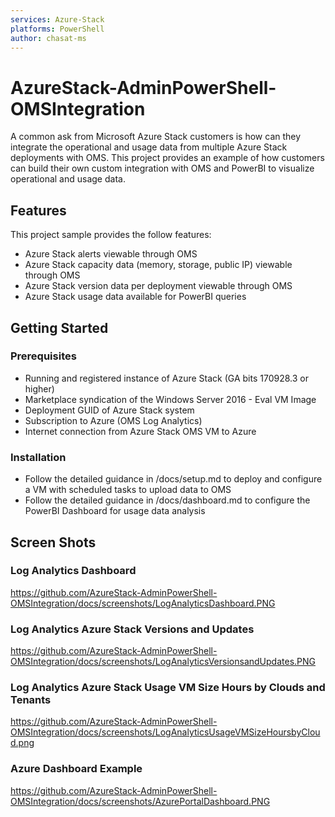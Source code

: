 ```yaml
---
services: Azure-Stack
platforms: PowerShell
author: chasat-ms
---
```


# AzureStack-AdminPowerShell-OMSIntegration

A common ask from Microsoft Azure Stack customers is how can they integrate the operational and usage data from multiple Azure Stack deployments with OMS.  This project provides an example of how customers can build their own custom integration with OMS and PowerBI to visualize operational and usage data.

## Features

This project sample provides the follow features:

* Azure Stack alerts viewable through OMS
* Azure Stack capacity data (memory, storage, public IP) viewable through OMS
* Azure Stack version data per deployment viewable through OMS
* Azure Stack usage data available for PowerBI queries

## Getting Started

### Prerequisites

- Running and registered instance of Azure Stack (GA bits 170928.3 or higher)
- Marketplace syndication of the Windows Server 2016 - Eval VM Image
- Deployment GUID of Azure Stack system
- Subscription to Azure (OMS Log Analytics)
- Internet connection from Azure Stack OMS VM to Azure


### Installation

- Follow the detailed guidance in /docs/setup.md to deploy and configure a VM with scheduled tasks to upload data to OMS
- Follow the detailed guidance in /docs/dashboard.md to configure the PowerBI Dashboard for usage data analysis

## Screen Shots
### Log Analytics Dashboard
https://github.com/AzureStack-AdminPowerShell-OMSIntegration/docs/screenshots/LogAnalyticsDashboard.PNG
### Log Analytics Azure Stack Versions and Updates
https://github.com/AzureStack-AdminPowerShell-OMSIntegration/docs/screenshots/LogAnalyticsVersionsandUpdates.PNG 
### Log Analytics Azure Stack Usage VM Size Hours by Clouds and Tenants
https://github.com/AzureStack-AdminPowerShell-OMSIntegration/docs/screenshots/LogAnalyticsUsageVMSizeHoursbyCloud.png 
### Azure Dashboard Example
https://github.com/AzureStack-AdminPowerShell-OMSIntegration/docs/screenshots/AzurePortalDashboard.PNG 
